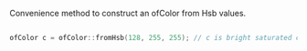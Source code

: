 Convenience method to construct an ofColor from Hsb values.



```cpp

ofColor c = ofColor::fromHsb(128, 255, 255); // c is bright saturated cyan

```
